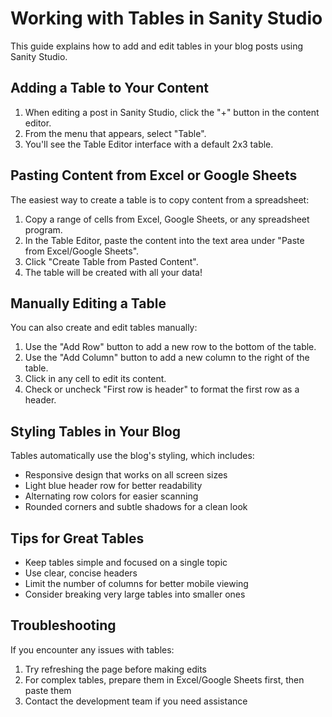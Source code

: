 # Working with Tables in Sanity Studio

This guide explains how to add and edit tables in your blog posts using Sanity Studio.

## Adding a Table to Your Content

1. When editing a post in Sanity Studio, click the "+" button in the content editor.
2. From the menu that appears, select "Table".
3. You'll see the Table Editor interface with a default 2x3 table.

## Pasting Content from Excel or Google Sheets

The easiest way to create a table is to copy content from a spreadsheet:

1. Copy a range of cells from Excel, Google Sheets, or any spreadsheet program.
2. In the Table Editor, paste the content into the text area under "Paste from Excel/Google Sheets".
3. Click "Create Table from Pasted Content".
4. The table will be created with all your data!

## Manually Editing a Table

You can also create and edit tables manually:

1. Use the "Add Row" button to add a new row to the bottom of the table.
2. Use the "Add Column" button to add a new column to the right of the table.
3. Click in any cell to edit its content.
4. Check or uncheck "First row is header" to format the first row as a header.

## Styling Tables in Your Blog

Tables automatically use the blog's styling, which includes:

- Responsive design that works on all screen sizes
- Light blue header row for better readability
- Alternating row colors for easier scanning
- Rounded corners and subtle shadows for a clean look

## Tips for Great Tables

- Keep tables simple and focused on a single topic
- Use clear, concise headers
- Limit the number of columns for better mobile viewing
- Consider breaking very large tables into smaller ones

## Troubleshooting

If you encounter any issues with tables:

1. Try refreshing the page before making edits
2. For complex tables, prepare them in Excel/Google Sheets first, then paste them
3. Contact the development team if you need assistance 